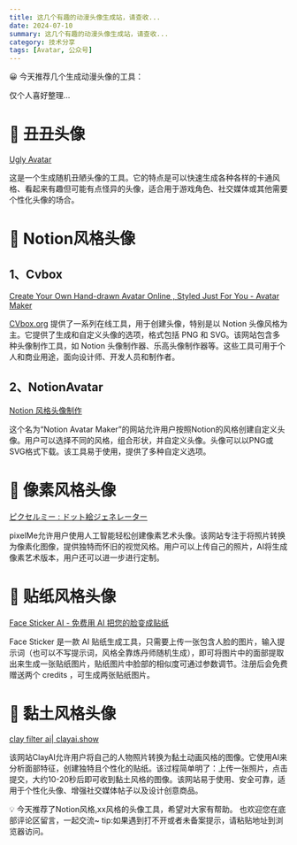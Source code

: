 ```yaml
---
title: 这几个有趣的动漫头像生成站，请查收...
date: 2024-07-10
summary: 这几个有趣的动漫头像生成站，请查收...
category: 技术分享
tags: [Avatar, 公众号]
---
```


<aside>
😀 今天推荐几个生成动漫头像的工具：

仅个人喜好整理…

</aside>

# 📝 丑丑头像

[Ugly Avatar](https://ugly-avatar.hehe.dev/)

这是一个生成随机丑陋头像的工具。它的特点是可以快速生成各种各样的卡通风格、看起来有趣但可能有点怪异的头像，适合用于游戏角色、社交媒体或其他需要个性化头像的场合。

# 📝 Notion风格头像

## 1、Cvbox

[Create Your Own Hand-drawn Avatar Online , Styled Just For You - Avatar Maker](https://cvbox.org/)

[CVbox.org](http://cvbox.org/) 提供了一系列在线工具，用于创建头像，特别是以 Notion 头像风格为主。它提供了生成和自定义头像的选项，格式包括 PNG 和 SVG。该网站包含多种头像制作工具，如 Notion 头像制作器、乐高头像制作器等。这些工具可用于个人和商业用途，面向设计师、开发人员和制作者。

## 2、NotionAvatar

[Notion 风格头像制作](https://notion-avatar.vercel.app/zh)

这个名为“Notion Avatar Maker”的网站允许用户按照Notion的风格创建自定义头像。用户可以选择不同的风格，组合形状，并自定义头像。头像可以以PNG或SVG格式下载。该工具易于使用，提供了多种自定义选项。

# 📝 像素风格头像

[ピクセルミー : ドット絵ジェネレーター](https://pixel-me.tokyo/)

pixelMe允许用户使用人工智能轻松创建像素艺术头像。该网站专注于将照片转换为像素化图像，提供独特而怀旧的视觉风格。用户可以上传自己的照片，AI将生成像素艺术版本，用户还可以进一步进行定制。

# 📝 贴纸风格头像

[Face Sticker AI - 免费用 AI 把您的脸变成贴纸](https://face-sticker.com/zh)

Face Sticker 是一款 AI 贴纸生成工具，只需要上传一张包含人脸的图片，输入提示词（也可以不写提示词，风格全靠炼丹师随机生成），即可将图片中的面部提取出来生成一张贴纸图片，贴纸图片中脸部的相似度可通过参数调节。注册后会免费赠送两个 credits ，可生成两张贴纸图片。

# 📝 黏土风格头像

[clay filter ai| clayai.show](https://clayai.show/zh)

该网站ClayAI允许用户将自己的人物照片转换为黏土动画风格的图像。它使用AI来分析面部特征，创建独特且个性化的贴纸。该过程简单明了：上传一张照片，点击提交，大约10-20秒后即可收到黏土风格的图像。该网站易于使用、安全可靠，适用于个性化头像、增强社交媒体帖子以及设计创意商品。

<aside>
💡 今天推荐了Notion风格,xx风格的头像工具，希望对大家有帮助。
也欢迎您在底部评论区留言，一起交流~
tip:如果遇到打不开或者未备案提示，请粘贴地址到浏览器访问。

</aside>
